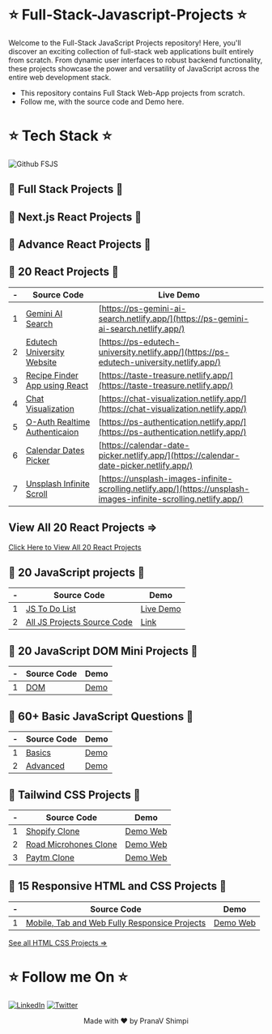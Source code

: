 # ⭐ Full-Stack-Javascript-Projects ⭐

Welcome to the Full-Stack JavaScript Projects repository! Here, you'll discover an exciting collection of full-stack web applications built entirely from scratch. From dynamic user interfaces to robust backend functionality, these projects showcase the power and versatility of JavaScript across the entire web development stack.
- This repository contains Full Stack Web-App projects from scratch. 
- Follow me, with the source code and Demo here.


# ⭐ Tech Stack ⭐

![Github FSJS](https://user-images.githubusercontent.com/40532644/191911146-8b00b0d7-d540-4aa4-92b4-1ce4f0d52ca0.png)



##  🛑 Full Stack Projects 🛑  


## 🛑 Next.js React Projects 🛑

 
## 🛑 Advance React Projects 🛑


## 🛑 20 React Projects 🛑

| - | Source Code | Live Demo |
|--|--|--|
| 1 | [Gemini AI Search](https://github.com/PranaV-Shimpi/20-React-apps/blob/main/17-gemini-clone/README.md)| [https://ps-gemini-ai-search.netlify.app/](https://ps-gemini-ai-search.netlify.app/) |
| 2 | [Edutech University Website](https://github.com/PranaV-Shimpi/20-React-apps/blob/main/16-edutech-univeristy-website/README.md) | [https://ps-edutech-university.netlify.app/](https://ps-edutech-university.netlify.app/) | 
| 3 | [Recipe Finder App using React](https://github.com/PranaV-Shimpi/20-React-apps/blob/main/13-food-recipe-search/README.md) | [https://taste-treasure.netlify.app/](https://taste-treasure.netlify.app/) |
| 4 | [Chat Visualization](https://github.com/PranaV-Shimpi/20-React-apps/blob/main/11-chat-visualization/README.md) | [https://chat-visualization.netlify.app/](https://chat-visualization.netlify.app/) |  
| 5 | [O-Auth Realtime Authenticaion](https://github.com/PranaV-Shimpi/20-React-apps/blob/main/08-auth-o-authentication/README.md) | [https://ps-authentication.netlify.app/](https://ps-authentication.netlify.app/) |  
| 6 | [Calendar Dates Picker](https://github.com/PranaV-Shimpi/20-React-apps/blob/main/10-calendar-dates-picker/README.md) | [https://calendar-date-picker.netlify.app/](https://calendar-date-picker.netlify.app/) |  
| 7 | [Unsplash Infinite Scroll](https://github.com/PranaV-Shimpi/20-React-apps/blob/main/06-unsplash-images-clone-infinite-scrolling/README.md) | [https://unsplash-images-infinite-scrolling.netlify.app/](https://unsplash-images-infinite-scrolling.netlify.app/) |  

## View All 20 React Projects =>
[Click Here to View All 20 React Projects](https://github.com/PranaV-Shimpi/20-React-apps/) 

## 🛑 20 JavaScript projects 🛑
| - | Source Code | Demo |
|--|--|--|
| 1 | [JS To Do List](https://github.com/PranaV-Shimpi/JavaScript-Projects/tree/main/Todo)| [Live Demo](https://landing-todo-list.netlify.app/) |
| 2 | [All JS Projects Source Code](https://github.com/PranaV-Shimpi/JavaScript-Projects)| [Link](https://github.com/PranaV-Shimpi/JavaScript-Projects) |



## 🛑 20 JavaScript DOM Mini Projects 🛑

| - | Source Code | Demo |
|--|--|--|
| 1 | [DOM ](https://github.com/PranaV-Shimpi/JavaScript-DOM/blob/main/JavaScript.md )| [Demo](https://github.com/PranaV-Shimpi/JavaScript-DOM) |

## 🛑 60+ Basic JavaScript Questions 🛑
| - | Source Code | Demo |
|--|--|--|
| 1 | [Basics ](https://github.com/PranaV-Shimpi/JavaScript-Basics )| [Demo](https://github.com/PranaV-Shimpi/JavaScript-Basics/blob/main/35%20JavaScript%20Questions.md) |
| 2 | [Advanced ](https://github.com/PranaV-Shimpi/JavaScript-Basics)| [Demo](https://github.com/PranaV-Shimpi/JavaScript-Basics/blob/main/Advance%20JavaScript%20Questions.md) |

## 🛑 Tailwind CSS Projects 🛑
| - | Source Code | Demo |
|--|--|--|
| 1 | [Shopify Clone](https://github.com/PranaV-Shimpi/HTML-CSS-and-Tailwind-Projects/tree/main/shopify%20Tailwind%20CSS%20clone  )| [Demo Web](https://ps-shopify-tailwind-clone.netlify.app/ ) |
| 2 | [Road Microhones Clone]( https://github.com/PranaV-Shimpi/HTML-CSS-and-Tailwind-Projects/tree/main/Rode%20Microphones%20Tailwind%20CSS%20Clone)| [Demo Web](https://ps-rode-tailwind-clone.netlify.app/ ) |
| 3 | [Paytm Clone](https://github.com/PranaV-Shimpi/HTML-CSS-and-Tailwind-Projects/tree/main/paytm%20Tailwind%20CSS%20clone) | [Demo Web](https://ps-paayytmm-clone.netlify.app/ )

## 🛑 15 Responsive HTML and CSS Projects 🛑
| - | Source Code | Demo |
|--|--|--|
| 1 | [Mobile, Tab and Web Fully Responsice Projects]( https://github.com/PranaV-Shimpi/HTML-CSS-and-Tailwind-Projects/tree/main/Responsive%20HTML%20%26%20CSS%20Projects%207-15 )| [Demo Web]( https://ps-css-project-11.netlify.app/) |

[See all HTML CSS Projects =>](https://github.com/PranaV-Shimpi/HTML-CSS-and-Tailwind-Projects)


# ⭐ Follow me On ⭐
[![LinkedIn](https://img.shields.io/static/v1.svg?label=connect&message=@PranaVShimpi&color=grey&logo=linkedin&style=flat&logoColor=white&colorA=blue)](https://www.linkedin.com/in/pranav-shimpi/) 
[![Twitter](https://img.shields.io/static/v1.svg?label=connect&message=@PranaVShimpi&color=grey&logo=twitter&style=flat&logoColor=white&colorA=blue)](https://twitter.com/pranaavshimpi)
 
   
<p align="center">
 Made with ❤️ by  PranaV Shimpi
</p>
